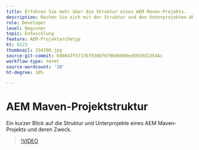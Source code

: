 ```yaml
---
title: Erfahren Sie mehr über die Struktur eines AEM Maven-Projekts.
description: Machen Sie sich mit der Struktur und den Unterprojekten AEM Maven-Projekts vertraut.
role: Developer
level: Beginner
topic: Entwicklung
feature: AEM-Projektarchetyp
kt: 8123
thumbnail: 334280.jpg
source-git-commit: 680043f5717bf938bf6f0b960d9ed5939d13544c
workflow-type: tm+mt
source-wordcount: '38'
ht-degree: 10%

---
```



# AEM Maven-Projektstruktur

Ein kurzer Blick auf die Struktur und Unterprojekte eines AEM Maven-Projekts und deren Zweck.

>[!VIDEO](https://video.tv.adobe.com/v/334280/?quality=12&learn=on)
